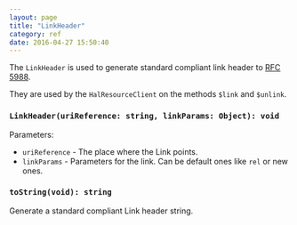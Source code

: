 ```yaml
---
layout: page
title: "LinkHeader"
category: ref
date: 2016-04-27 15:50:40
---
```


The `LinkHeader` is used to generate standard compliant link header to [RFC 5988](https://tools.ietf.org/html/rfc5988).

They are used by the `HalResourceClient` on the methods `$link` and `$unlink`.

### `LinkHeader(uriReference: string, linkParams: Object): void`

Parameters:

 * `uriReference` - The place where the Link points.
 * `linkParams` - Parameters for the link. Can be default ones like `rel` or new ones.

### `toString(void): string`

Generate a standard compliant Link header string.
